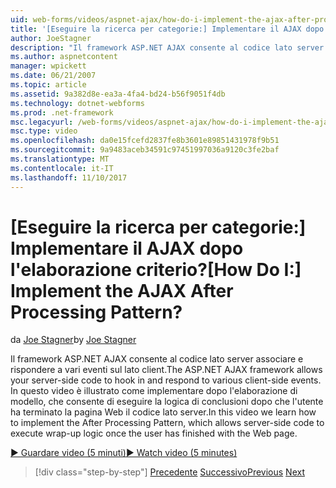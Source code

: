 ```yaml
---
uid: web-forms/videos/aspnet-ajax/how-do-i-implement-the-ajax-after-processing-pattern
title: '[Eseguire la ricerca per categorie:] Implementare il AJAX dopo l''elaborazione criterio? | Microsoft Docs'
author: JoeStagner
description: "Il framework ASP.NET AJAX consente al codice lato server associare e rispondere a vari eventi sul lato client. In questo video è spiegato come implementare il Aft..."
ms.author: aspnetcontent
manager: wpickett
ms.date: 06/21/2007
ms.topic: article
ms.assetid: 9a382d8e-ea3a-4fa4-bd24-b56f9051f4db
ms.technology: dotnet-webforms
ms.prod: .net-framework
msc.legacyurl: /web-forms/videos/aspnet-ajax/how-do-i-implement-the-ajax-after-processing-pattern
msc.type: video
ms.openlocfilehash: da0e15fcefd2837fe8b3601e89851431978f9b51
ms.sourcegitcommit: 9a9483aceb34591c97451997036a9120c3fe2baf
ms.translationtype: MT
ms.contentlocale: it-IT
ms.lasthandoff: 11/10/2017
---
```

<a name="how-do-i-implement-the-ajax-after-processing-pattern"></a><span data-ttu-id="c99f7-105">[Eseguire la ricerca per categorie:] Implementare il AJAX dopo l'elaborazione criterio?</span><span class="sxs-lookup"><span data-stu-id="c99f7-105">[How Do I:] Implement the AJAX After Processing Pattern?</span></span>
====================
<span data-ttu-id="c99f7-106">da [Joe Stagner](https://github.com/JoeStagner)</span><span class="sxs-lookup"><span data-stu-id="c99f7-106">by [Joe Stagner](https://github.com/JoeStagner)</span></span>

<span data-ttu-id="c99f7-107">Il framework ASP.NET AJAX consente al codice lato server associare e rispondere a vari eventi sul lato client.</span><span class="sxs-lookup"><span data-stu-id="c99f7-107">The ASP.NET AJAX framework allows your server-side code to hook in and respond to various client-side events.</span></span> <span data-ttu-id="c99f7-108">In questo video è illustrato come implementare dopo l'elaborazione di modello, che consente di eseguire la logica di conclusioni dopo che l'utente ha terminato la pagina Web il codice lato server.</span><span class="sxs-lookup"><span data-stu-id="c99f7-108">In this video we learn how to implement the After Processing Pattern, which allows server-side code to execute wrap-up logic once the user has finished with the Web page.</span></span>

[<span data-ttu-id="c99f7-109">&#9654; Guardare video (5 minuti)</span><span class="sxs-lookup"><span data-stu-id="c99f7-109">&#9654; Watch video (5 minutes)</span></span>](https://channel9.msdn.com/Blogs/ASP-NET-Site-Videos/how-do-i-implement-the-ajax-after-processing-pattern)

>[!div class="step-by-step"]
<span data-ttu-id="c99f7-110">[Precedente](how-do-i-use-the-aspnet-ajax-history-control.md)
[Successivo](how-do-i-update-multiple-regions-of-a-page-with-aspnet-ajax.md)</span><span class="sxs-lookup"><span data-stu-id="c99f7-110">[Previous](how-do-i-use-the-aspnet-ajax-history-control.md)
[Next](how-do-i-update-multiple-regions-of-a-page-with-aspnet-ajax.md)</span></span>

